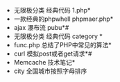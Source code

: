 * 无限极分类 经典代码 1.php*
* 一款经典的phpwhell  phpmaer.php*
* ajax 瀑布流 pubu*#
* 无限极分类 经典代码 category *
* func.php 总结了PHP中常见的算法*
* curl 模拟post或者get请求*#
* Memcache 技术笔记*
* city 全国城市按照字母排序
